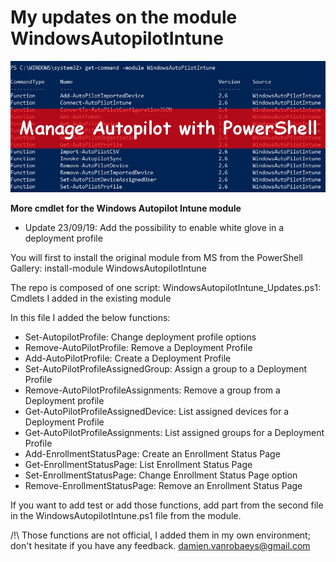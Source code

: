 # My updates on the module WindowsAutopilotIntune
![alt text](https://github.com/damienvanrobaeys/WindowsAutopilotIntune_Module_Updates/blob/master/manage_autopilot_preview.jpg)

**More cmdlet for the Windows Autopilot Intune module**

- Update 23/09/19: Add the possibility to enable white glove in a deployment profile

You will first to install the original module from MS from the PowerShell Gallery:
install-module WindowsAutopilotIntune

The repo is composed of one script:
WindowsAutopilotIntune_Updates.ps1: Cmdlets I added in the existing module

In this file I added the below functions:
* Set-AutopilotProfile: Change deployment profile options
* Remove-AutoPilotProfile: Remove a Deployment Profile
* Add-AutoPilotProfile: Create a Deployment Profile
* Set-AutoPilotProfileAssignedGroup: Assign a group to a Deployment Profile 
* Remove-AutoPilotProfileAssignments: Remove a group from a Deployment profile
* Get-AutoPilotProfileAssignedDevice: List assigned devices for a Deployment Profile
* Get-AutoPilotProfileAssignments: List assigned groups for a Deployment Profile
* Add-EnrollmentStatusPage: Create an Enrollment Status Page
* Get-EnrollmentStatusPage: List Enrollment Status Page
* Set-EnrollmentStatusPage: Change Enrollment Status Page option
* Remove-EnrollmentStatusPage: Remove an Enrollment Status Page

If you want to add test or add those functions, add part from the second file in the WindowsAutopilotIntune.ps1 file from the module.

/!\ Those functions are not official, I added them in my own environment; don't hesitate if you have any feedback.
damien.vanrobaeys@gmail.com

